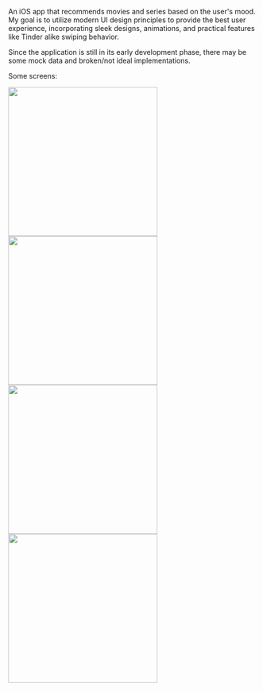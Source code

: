 An iOS app that recommends movies and series based on the user's mood. My goal is to utilize modern UI design principles to provide the best user experience, incorporating sleek designs, animations, and practical features like Tinder alike swiping behavior.

Since the application is still in its early development phase, there may be some mock data and broken/not ideal implementations.

Some screens:

<img width="300" src="https://github.com/user-attachments/assets/bc82c29e-a289-4105-b50a-1e7e7e44249e">
<img width="300" src="https://github.com/user-attachments/assets/0567ae64-8c2a-4285-9487-439c7c23e4db">
<img width="300" src="https://github.com/user-attachments/assets/8f3ba9bf-dd20-407f-b2d5-b5c926e13095">
<img width="300" src="https://github.com/user-attachments/assets/c6972a69-aca8-414d-8c47-7d19d76cd359">


